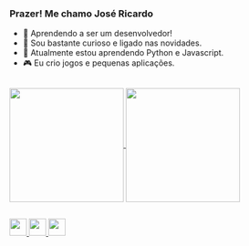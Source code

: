 ### Prazer! Me chamo José Ricardo

- 👋 Aprendendo a ser um desenvolvedor!
- 👀 Sou bastante curioso e ligado nas novidades.
- 🌱 Atualmente estou aprendendo Python e Javascript.
- 🎮 Eu crio jogos e pequenas aplicações.

##

<!---
Rickzin-o/Rickzin-o is a ✨ special ✨ repository because its `README.md` (this file) appears on your GitHub profile.
You can click the Preview link to take a look at your changes.
--->

<div>
  <a href="https://github.com/rickzin-o" target="_blank">
    <img align="center" src="https://github-readme-stats.vercel.app/api?username=rickzin-o&show_icons=true&theme=github_dark&locale=pt-br" style="height:200px;">
    <img align="center" src="https://github-readme-stats.vercel.app/api/top-langs/?username=rickzin-o&layout=compact&theme=github_dark&langs_count=10&hide=glsl&locale=pt-br" style="height:200px;">
  </a>
</div>
  
##

<div>
  <a href="https://br.linkedin.com/in/jos%C3%A9-ricardo-santos-50063b327">
    <img src="https://custom-icon-badges.demolab.com/badge/LinkedIn-0A66C2?style=for-the-badge&logo=linkedin-white&logoColor=fff" target="_blank" style="height:30px;">
  </a>
  <a href="https://rickzin-o.itch.io" target="_blank">
    <img src="https://img.shields.io/badge/itch.io-%23FF0B34.svg?style=for-the-badge&logo=Itch.io&logoColor=white" target="_blank" style="height:30px;">
  </a>
  <a href="https://twitter.com/Rickzin_o" target="_blank">
    <img src="https://img.shields.io/badge/X-%23000000.svg?style=for-the-badge&logo=X&logoColor=white" target="_blank" style="height:30px;">
  </a>
</div>
